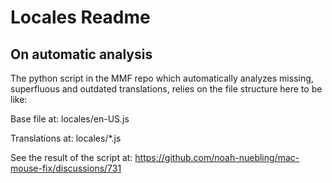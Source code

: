 # Locales Readme

## On automatic analysis

The python script in the MMF repo which automatically analyzes missing, superfluous and outdated translations, relies on the file structure here to be like:

Base file at:
locales/en-US.js

Translations at:
locales/*.js

See the result of the script at: https://github.com/noah-nuebling/mac-mouse-fix/discussions/731
